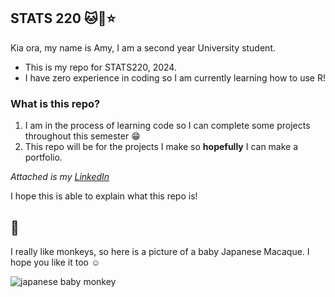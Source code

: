 ## STATS 220 🐱🍰⭐️

Kia ora, my name is Amy, I am a second year University student.
* This is my repo for STATS220, 2024.
* I have zero experience in coding so I am currently learning how to use R!
### What is this repo?
1. I am in the process of learning code so I can complete some projects throughout this semester 😁
2. This repo will be for the projects I make so **hopefully** I can make a portfolio.
   
*Attached is my [LinkedIn](https://www.linkedin.com/in/amy-li-137ab9172/)*

I hope this is able to explain what this repo is!

## 🐒

I really like monkeys, so here is a picture of a baby Japanese Macaque. I hope you like it too ☺️

![japanese baby monkey](https://live.staticflickr.com/65535/50071617591_9a40d7b388_b.jpg)
